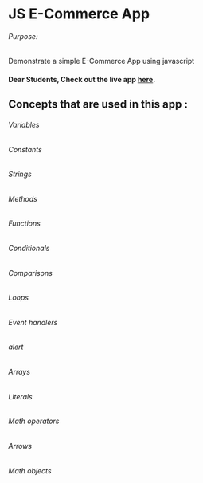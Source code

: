 # JS E-Commerce App

###### Purpose:
   Demonstrate a simple E-Commerce App using javascript

#### Dear Students, Check out the live app [here](https://kdeepika-brs.github.io/Ecommerce/).

## Concepts that are used in this app :
###### Variables
###### Constants
###### Strings
###### Methods
###### Functions
###### Conditionals
###### Comparisons
###### Loops
###### Event handlers
###### alert
###### Arrays
###### Literals
###### Math operators
###### Arrows
###### Math objects
